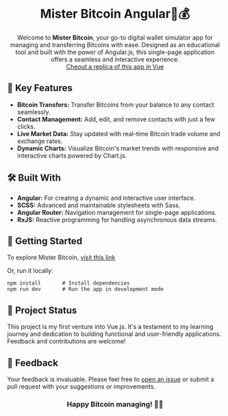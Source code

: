 <h1 align="center">Mister Bitcoin Angular💼💰</h1>

<p align="center">
  Welcome to <strong>Mister Bitcoin</strong>, your go-to digital wallet simulator app for managing and transferring Bitcoins with ease. Designed as an educational tool and built with the power of Angular.js, this single-page application offers a seamless and interactive experience.<br>
  <a href="https://github.com/MorMarzan/mister-bitcoin-vue">Cheout a replica of this app in Vue</a>
</p>



<h2>🚀 Key Features</h2>

<ul>
  <li><strong>Bitcoin Transfers:</strong> Transfer Bitcoins from your balance to any contact seamlessly.</li>
  <li><strong>Contact Management:</strong> Add, edit, and remove contacts with just a few clicks.</li>
  <li><strong>Live Market Data:</strong> Stay updated with real-time Bitcoin trade volume and exchange rates.</li>
  <li><strong>Dynamic Charts:</strong> Visualize Bitcoin's market trends with responsive and interactive charts powered by Chart.js.</li>
</ul>

<h2>🛠️ Built With</h2>

<ul>
  <li><strong>Angular:</strong> For creating a dynamic and interactive user interface.</li>
  <li><strong>SCSS:</strong> Advanced and maintainable stylesheets with Sass.</li>
  <li><strong>Angular Router:</strong> Navigation management for single-page applications.</li>
  <li><strong>RxJS:</strong> Reactive programming for handling asynchronous data streams.</li>
</ul>

<h2>🌟 Getting Started</h2>

<p>To explore Mister Bitcoin, <a href="https://mormarzan.github.io/mister-bitcoin-angular/#/">visit this link</a></p>

<p>Or, run it locally:</p>

<pre><code>npm install       # Install dependencies
npm run dev       # Run the app in development mode</code></pre>

<h2>🔧 Project Status</h2>

<p>This project is my first venture into Vue.js. It's a testament to my learning journey and dedication to building functional and user-friendly applications. Feedback and contributions are welcome!</p>

<h2>💬 Feedback</h2>

<p>Your feedback is invaluable. Please feel free to <a href="https://github.com/mormarzan/mister-bitcoin/issues">open an issue</a> or submit a pull request with your suggestions or improvements.</p>

<h3 align="center">Happy Bitcoin managing! 🚀💸</h3>
